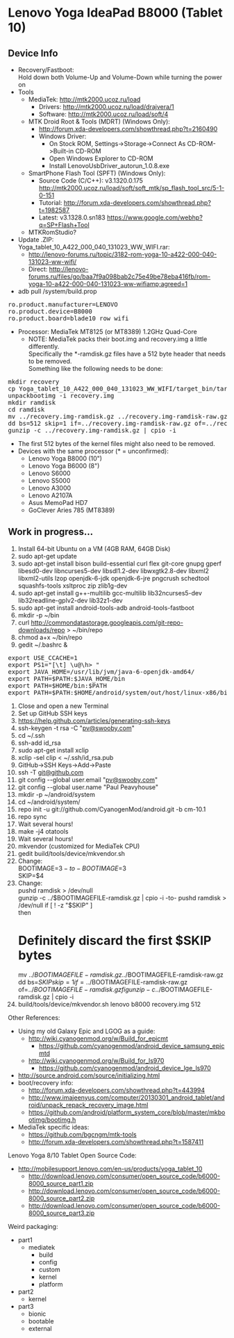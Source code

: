 # Lenovo Yoga IdeaPad B8000 (Tablet 10) #

## Device Info ##
 * Recovery/Fastboot:  
   Hold down both Volume-Up and Volume-Down while turning the power on
 * Tools
   * MediaTek: http://mtk2000.ucoz.ru/load
     * Drivers: http://mtk2000.ucoz.ru/load/drajvera/1
     * Software: http://mtk2000.ucoz.ru/load/soft/4
   * MTK Droid Root & Tools (MDRT) (Windows Only):
     * http://forum.xda-developers.com/showthread.php?t=2160490
     * Windows Driver:
       * On Stock ROM, Settings->Storage->Connect As CD-ROM->Built-in CD-ROM
       * Open Windows Explorer to CD-ROM
       * Install LenovoUsbDriver_autorun_1.0.8.exe
   * SmartPhone Flash Tool (SPFT) (Windows Only):
     * Source Code (C/C++): v3.1320.0.175 http://mtk2000.ucoz.ru/load/soft/soft_mtk/sp_flash_tool_src/5-1-0-151
     * Tutorial: http://forum.xda-developers.com/showthread.php?t=1982587
     * Latest: v3.1328.0.sn183 https://www.google.com/webhp?q=SP+Flash+Tool
   * MTKRomStudio?
 * Update .ZIP:  
   Yoga_tablet_10_A422_000_040_131023_WW_WIFI.rar:  
   * http://lenovo-forums.ru/topic/3182-rom-yoga-10-a422-000-040-131023-ww-wifi/
   * Direct: http://lenovo-forums.ru/files/go/baa7f9a098bab2c75e49be78eba416fb/rom-yoga-10-a422-000-040-131023-ww-wifiamp;agreed=1
 * adb pull /system/build.prop
<pre>
ro.product.manufacturer=LENOVO
ro.product.device=B8000
ro.product.board=blade10_row_wifi
</pre>
 * Processor: MediaTek MT8125 (or MT8389) 1.2GHz Quad-Core
   * NOTE: MediaTek packs their boot.img and recovery.img a little differently.  
     Specifically the *-ramdisk.gz files have a 512 byte header that needs to be removed.  
     Something like the following needs to be done:
<pre>
mkdir recovery
cp Yoga_tablet_10_A422_000_040_131023_WW_WIFI/target_bin/target_bin/recovery.img .
unpackbootimg -i recovery.img
mkdir ramdisk
cd ramdisk
mv ../recovery.img-ramdisk.gz ../recovery.img-ramdisk-raw.gz
dd bs=512 skip=1 if=../recovery.img-ramdisk-raw.gz of=../recovery.img-ramdisk.gz
gunzip -c ../recovery.img-ramdisk.gz | cpio -i
</pre>
   * The first 512 bytes of the kernel files might also need to be removed.
 * Devices with the same processor (* = unconfirmed):
   * Lenovo Yoga B8000 (10")
   * Lenovo Yoga B6000 (8")
   * Lenovo S6000
   * Lenovo S5000
   * Lenovo A3000
   * Lenovo A2107A
   * Asus MemoPad HD7
   * GoClever Aries 785 (MT8389)

## Work in progress... ##
 1. Install 64-bit Ubuntu on a VM (4GB RAM, 64GB Disk)
 1. sudo apt-get update
 1. sudo apt-get install bison build-essential curl flex git-core gnupg gperf libesd0-dev libncurses5-dev libsdl1.2-dev libwxgtk2.8-dev libxml2 libxml2-utils lzop openjdk-6-jdk openjdk-6-jre pngcrush schedtool squashfs-tools xsltproc zip zlib1g-dev
 1. sudo apt-get install g++-multilib gcc-multilib lib32ncurses5-dev lib32readline-gplv2-dev lib32z1-dev
 1. sudo apt-get install android-tools-adb android-tools-fastboot
 1. mkdir -p ~/bin
 1. curl http://commondatastorage.googleapis.com/git-repo-downloads/repo > ~/bin/repo
 1. chmod a+x ~/bin/repo
 1. gedit ~/.bashrc &
<pre>
export USE_CCACHE=1
export PS1="[\t] \u@\h> "
export JAVA_HOME=/usr/lib/jvm/java-6-openjdk-amd64/
export PATH=$PATH:$JAVA_HOME/bin
export PATH=$HOME/bin:$PATH
export PATH=$PATH:$HOME/android/system/out/host/linux-x86/bin
</pre>
 1. Close and open a new Terminal
 1. Set up GitHub SSH keys
   1. https://help.github.com/articles/generating-ssh-keys
   1. ssh-keygen -t rsa -C "pv@swooby.com"
   1. cd ~/.ssh
   1. ssh-add id_rsa
   1. sudo apt-get install xclip
   1. xclip -sel clip < ~/.ssh/id_rsa.pub
   1. GitHub->SSH Keys->Add->Paste
   1. ssh -T git@github.com
 1. git config --global user.email "pv@swooby.com"
 1. git config --global user.name "Paul Peavyhouse"
 1. mkdir -p ~/android/system
 1. cd ~/android/system/
 1. repo init -u git://github.com/CyanogenMod/android.git -b cm-10.1
 1. repo sync
 1. Wait several hours!
 1. make -j4 otatools
 1. Wait several hours!
 1. mkvendor (customized for MediaTek CPU)
   1. gedit build/tools/device/mkvendor.sh
   1. Change:  
      BOOTIMAGE=$3  
      -to-  
      BOOTIMAGE=$3  
      SKIP=$4  
   1. Change:  
      pushd ramdisk > /dev/null  
      gunzip -c ../$BOOTIMAGEFILE-ramdisk.gz | cpio -i  
      -to-  
      pushd ramdisk > /dev/null  
      if [ ! -z "$SKIP" ]  
      then  
        # Definitely discard the first $SKIP bytes  
        mv ../$BOOTIMAGEFILE-ramdisk.gz ../$BOOTIMAGEFILE-ramdisk-raw.gz  
        dd bs=$SKIP skip=1 if=../$BOOTIMAGEFILE-ramdisk-raw.gz of=../$BOOTIMAGEFILE-ramdisk.gz  
      fi  
      gunzip -c ../$BOOTIMAGEFILE-ramdisk.gz | cpio -i  
   1. build/tools/device/mkvendor.sh lenovo b8000 recovery.img 512


Other References:
 * Using my old Galaxy Epic and LGOG as a guide:
   * http://wiki.cyanogenmod.org/w/Build_for_epicmt
     * https://github.com/cyanogenmod/android_device_samsung_epicmtd
   * http://wiki.cyanogenmod.org/w/Build_for_ls970
     * https://github.com/cyanogenmod/android_device_lge_ls970
 * http://source.android.com/source/initializing.html
 * boot/recovery info:
   * http://forum.xda-developers.com/showthread.php?t=443994
   * http://www.imajeenyus.com/computer/20130301_android_tablet/android/unpack_repack_recovery_image.html
   * https://github.com/android/platform_system_core/blob/master/mkbootimg/bootimg.h
 * MediaTek specific ideas:
   * https://github.com/bgcngm/mtk-tools
   * http://forum.xda-developers.com/showthread.php?t=1587411

Lenovo Yoga 8/10 Tablet Open Source Code:
 * http://mobilesupport.lenovo.com/en-us/products/yoga_tablet_10
   * http://download.lenovo.com/consumer/open_source_code/b6000-8000_source_part1.zip
   * http://download.lenovo.com/consumer/open_source_code/b6000-8000_source_part2.zip
   * http://download.lenovo.com/consumer/open_source_code/b6000-8000_source_part3.zip

Weird packaging:
   * part1
     * mediatek
       * build
       * config
       * custom
       * kernel
       * platform
   * part2
     * kernel
   * part3
     * bionic
     * bootable
     * external


